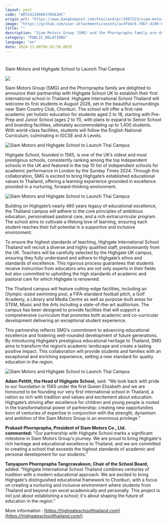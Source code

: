 ```yaml
---
layout: post
code: "ART2411060637DUA1HC"
origin_url: "https://www.bangkokpost.com/thailand/pr/2897223/siam-motors-and-highgate-school-to-launch-thai-campus"
image: "https://github.com/user-attachments/assets/ac4fb4c6-70b7-4198-b43e-e6eaf3d70a60"
title: ""
description: "Siam Motors Group (SMG) and the Phornprapha family are delighted to announce their partnership with Highgate School UK to establish their first international school in Thailand. Highgate International School Thailand will welcome its first students in August 2026, set in the beautiful surroundings near Siam Country Club, Chonburi. The school will offer a first-rate academic yet holistic education for students aged 2 to 18, starting with Pre-Prep and Junior School (ages 2 to 11), with plans to expand to Senior School and boarding facilities, ultimately accommodating up to 1,400 students. With world-class facilities, students will follow the English National Curriculum, culminating in IGCSE and A Levels."
category: "PUBLIC_RELATIONS"
language: "en"
date: 2024-11-06T06:42:56.063Z
---
```


# 

Siam Motors and Highgate School to Launch Thai Campus

![](https://static.bangkokpost.com/media/content/20241106/c1_2897223.jpg)

Siam Motors Group (SMG) and the Phornprapha family are delighted to announce their partnership with Highgate School UK to establish their first international school in Thailand. Highgate International School Thailand will welcome its first students in August 2026, set in the beautiful surroundings near Siam Country Club, Chonburi. The school will offer a first-rate academic yet holistic education for students aged 2 to 18, starting with Pre-Prep and Junior School (ages 2 to 11), with plans to expand to Senior School and boarding facilities, ultimately accommodating up to 1,400 students. With world-class facilities, students will follow the English National Curriculum, culminating in IGCSE and A Levels.

![Siam Motors and Highgate School to Launch Thai Campus](https://github.com/user-attachments/assets/76c74639-71e9-4656-91cb-9262959d70ed)

Highgate School, founded in 1565, is one of the UK’s oldest and most prestigious schools, consistently ranking among the top Independent schools in the UK and featured in the top 10 list of independent schools for academic performance in London by the Sunday Times 2024. Through this collaboration, SMG is excited to bring Highgate’s established educational values to Thailand, offering a learning experience grounded in excellence provided in a nurturing, forward-thinking environment.    

![Siam Motors and Highgate School to Launch Thai Campus](https://github.com/user-attachments/assets/9d906646-2fcf-4a55-b391-08a2deafe950)

Building on Highgate’s nearly 460 years legacy of educational excellence, the Thailand campus will adhere to the core principles of ambitious education, personalised pastoral care, and a rich extracurricular program. The school aims to cultivate a lifelong love of learning, ensuring each student reaches their full potential in a supportive and inclusive environment.  

To ensure the highest standards of teaching, Highgate International School Thailand will recruit a diverse and highly qualified staff, predominantly from the UK. Teachers will be carefully selected by the Highgate UK campus, ensuring they fully understand and adhere to Highgate’s ethos and standards of excellence. This rigorous process guarantees that students receive instruction from educators who are not only experts in their fields but also committed to upholding the high standards of academic and pastoral care for which Highgate is renowned.  

The Thailand campus will feature cutting-edge facilities, including an Olympic-sized swimming pool, a FIFA-standard football pitch, a Golf Academy, a Library and Media Centre as well as purpose-built areas for STEM, Music and the Arts including a state-of-the-art auditorium. The campus has been designed to provide facilities that will support a comprehensive curriculum that promotes both academic and co-curricular development delivering an exceptional student experience.  

This partnership reflects SMG’s commitment to advancing educational excellence and fostering well-rounded development of future generations. By introducing Highgate’s prestigious educational heritage to Thailand, SMG aims to transform the region’s academic landscape and create a lasting positive impact. This collaboration will provide students and families with an exceptional and enriching experience, setting a new standard for quality education in the region.    

![Siam Motors and Highgate School to Launch Thai Campus](https://github.com/user-attachments/assets/701b13b1-6383-4f74-8d4a-8fa0138ca37c)

**Adam Pettitt, the Head of Highgate School,** said: “We look back with pride to our foundation in 1565 under the first Queen Elizabeth and we are honoured to be founding our very first international school in Thailand, a nation so rich with tradition and values and excitement about education. Highgate’s striving after excellence for children and young people is rooted in the transformational power of partnership: creating new opportunities born of centuries of expertise in conjunction with the strength, dynamism and ambition of the Siam Motors Group is an enormous privilege.” 

**Prakasit Phornprapha, President of Siam Motors Co., Ltd. commented:** "Our partnership with Highgate School marks a significant milestone in Siam Motors Group's journey. We are proud to bring Highgate's rich heritage and educational excellence to Thailand, and we are committed to creating a school that exceeds the highest standards of academic and personal development for our students."  

**Tanyaporn Phornprapha Tangcravakoon, Chair of the School Board,** added: “Highgate International School Thailand combines centuries of tradition with a modern educational approach. We are excited to bring Highgate's distinguished educational framework to Chonburi, with a focus on creating a nurturing and inclusive environment where students from Thailand and beyond can excel academically and personally. This project is not just about establishing a school; it's about shaping the future of education in the region.”  

More information : [https://highgateschoolthailand.com](https://highgateschoolthailand.com/)